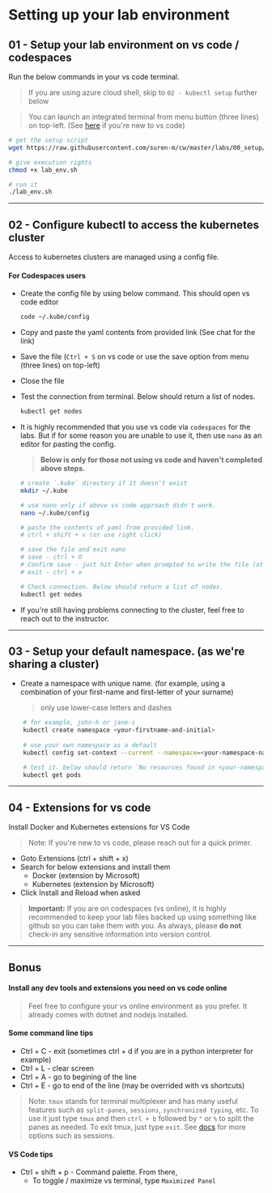 # Setting up your lab environment

## 01 - Setup your lab environment on **vs code / codespaces**

Run the below commands in your vs code terminal. 

> If you are using azure cloud shell, skip to `02 - kubectl setup` further below

> You can launch an integrated terminal from menu button (three lines) on top-left. (See [here](https://github.com/suren-m/remote-workshop-env/blob/master/codespaces/assets/vs_code_overview.png) if you're new to vs code)

```bash
# get the setup script
wget https://raw.githubusercontent.com/suren-m/cw/master/labs/00_setup/lab_env.sh -O lab_env.sh

# give execution rights
chmod +x lab_env.sh

# run it
./lab_env.sh     
```

---

## 02 -  Configure kubectl to access the kubernetes cluster

Access to kubernetes clusters are managed using a config file.

#### For Codespaces users

* Create the config file by using below command. This should open vs code editor

    ```bash
    code ~/.kube/config
    ```

* Copy and paste the yaml contents from provided link (See chat for the link)

* Save the file (`Ctrl + S` on vs code or use the save option from menu (three lines) on top-left)

* Close the file

* Test the connection from terminal. Below should return a list of nodes.

    ```bash
    kubectl get nodes
    ```

* It is highly recommended that you use vs code via `codespaces` for the labs. But if for some reason you are unable to use it, then use `nano` as an editor for pasting the config.

    > **Below is only for those not using vs code and haven't completed above steps.**

    ```bash
    # create `.kube` directory if it doesn't exist
    mkdir ~/.kube
    
    # use nano only if above vs code approach didn't work.
    nano ~/.kube/config 

    # paste the contents of yaml from provided link. 
    # ctrl + shift + v (or use right click)

    # save the file and exit nano
    # save - ctrl + O 
    # Confirm save - just hit Enter when prompted to write the file (at bottom of screen)
    # exit - ctrl + x 

    # Check connection. Below should return a list of nodes.
    kubectl get nodes    
    ```

* If you're still having problems connecting to the cluster, feel free to reach out to the instructor.
---

## 03 - Setup your default namespace. (as we're sharing a cluster)

* Create a namespace with unique name. (for example, using a combination of your first-name and first-letter of your surname)

    > only use lower-case letters and dashes

```bash
    # for example, john-h or jane-s
    kubectl create namespace <your-firstname-and-initial> 
    
    # use your own namespace as a default 
    kubectl config set-context --current --namespace=<your-namespace-name>

    # test it. below should return `No resources found in <your-namespace>`
    kubectl get pods
```

---
## 04 - Extensions for vs code

Install Docker and Kubernetes extensions for VS Code

> Note: If you're new to vs code, please reach out for a quick primer.

* Goto Extensions (ctrl + shift + x)
* Search for below extensions and install them
    * Docker (extension by Microsoft)
    * Kubernetes (extension by Microsoft)       
* Click Install and Reload when asked

> **Important:** If you are on codespaces (vs online), it is highly recommended to keep your lab files backed up using something like github so you can take them with you. As always, please **do not** check-in any sensitive information into version control.
---

## Bonus

#### Install any dev tools and extensions you need on vs code online

> Feel free to configure your vs online environment as you prefer. It already comes with dotnet and nodejs installed. 

#### Some command line tips

* Ctrl + C - exit (sometimes ctrl + d if you are in a python interpreter for example)
* Ctrl + L - clear screen
* Ctrl + A - go to begining of the line
* Ctrl + E - go to end of the line (may be overrided with vs shortcuts)

>Note: `tmux` stands for terminal multiplexer and has many useful features such as `split-panes`,  `sessions`, `synchronized typing`,  etc. To use it just type `tmux` and then `ctrl + b` followed by `"` or `%` to split the panes as needed. To exit tmux, just type `exit`. See [docs](https://tmuxcheatsheet.com/) for more options such as sessions. 

#### VS Code tips

* Ctrl + shift + p - Command palette. From there,
    * To toggle / maximize vs terminal, type `Maximized Panel` 
